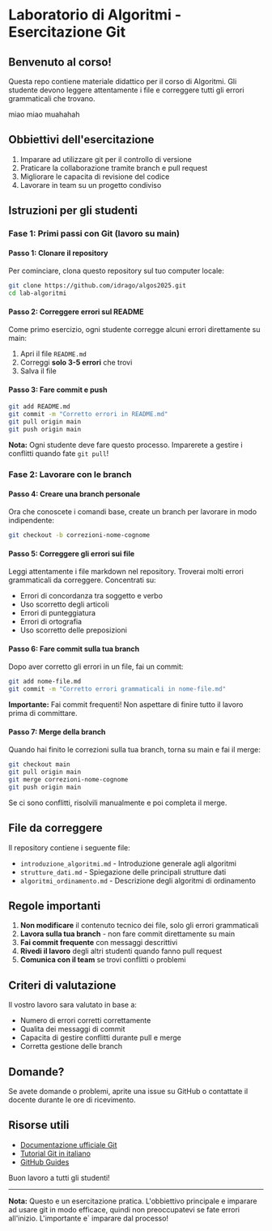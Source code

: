 # Laboratorio di Algoritmi - Esercitazione Git

## Benvenuto al corso!

Questa repo contiene materiale didattico per il corso di Algoritmi. Gli studente devono leggere attentamente i file e correggere tutti gli errori grammaticali che trovano.

miao miao muahahah

## Obbiettivi dell'esercitazione

1. Imparare ad utilizzare git per il controllo di versione
2. Praticare la collaborazione tramite branch e pull request
3. Migliorare le capacita di revisione del codice
4. Lavorare in team su un progetto condiviso

## Istruzioni per gli studenti

### Fase 1: Primi passi con Git (lavoro su main)

#### Passo 1: Clonare il repository

Per cominciare, clona questo repository sul tuo computer locale:

```bash
git clone https://github.com/idrago/algos2025.git
cd lab-algoritmi
```

#### Passo 2: Correggere errori sul README

Come primo esercizio, ogni studente corregge alcuni errori direttamente su main:

1. Apri il file `README.md`
2. Correggi **solo 3-5 errori** che trovi
3. Salva il file

#### Passo 3: Fare commit e push

```bash
git add README.md
git commit -m "Corretto errori in README.md"
git pull origin main
git push origin main
```

**Nota:** Ogni studente deve fare questo processo. Imparerete a gestire i conflitti quando fate `git pull`!

### Fase 2: Lavorare con le branch

#### Passo 4: Creare una branch personale

Ora che conoscete i comandi base, create un branch per lavorare in modo indipendente:

```bash
git checkout -b correzioni-nome-cognome
```

#### Passo 5: Correggere gli errori sui file

Leggi attentamente i file markdown nel repository. Troverai molti errori grammaticali da correggere. Concentrati su:

- Errori di concordanza tra soggetto e verbo
- Uso scorretto degli articoli
- Errori di punteggiatura
- Errori di ortografia
- Uso scorretto delle preposizioni

#### Passo 6: Fare commit sulla tua branch

Dopo aver corretto gli errori in un file, fai un commit:

```bash
git add nome-file.md
git commit -m "Corretto errori grammaticali in nome-file.md"
```

**Importante:** Fai commit frequenti! Non aspettare di finire tutto il lavoro prima di committare.

#### Passo 7: Merge della branch

Quando hai finito le correzioni sulla tua branch, torna su main e fai il merge:

```bash
git checkout main
git pull origin main
git merge correzioni-nome-cognome
git push origin main
```

Se ci sono conflitti, risolvili manualmente e poi completa il merge.

## File da correggere

Il repository contiene i seguente file:

- `introduzione_algoritmi.md` - Introduzione generale agli algoritmi
- `strutture_dati.md` - Spiegazione delle principali strutture dati
- `algoritmi_ordinamento.md` - Descrizione degli algoritmi di ordinamento

## Regole importanti

1. **Non modificare** il contenuto tecnico dei file, solo gli errori grammaticali
2. **Lavora sulla tua branch** - non fare commit direttamente su main
3. **Fai commit frequente** con messaggi descrittivi
4. **Rivedi il lavoro** degli altri studenti quando fanno pull request
5. **Comunica con il team** se trovi conflitti o problemi

## Criteri di valutazione

Il vostro lavoro sara valutato in base a:

- Numero di errori corretti correttamente
- Qualita dei messaggi di commit
- Capacita di gestire conflitti durante pull e merge
- Corretta gestione delle branch

## Domande?

Se avete domande o problemi, aprite una issue su GitHub o contattate il docente durante le ore di ricevimento.

## Risorse utili

- [Documentazione ufficiale Git](https://git-scm.com/doc)
- [Tutorial Git in italiano](https://git-scm.com/book/it/v2)
- [GitHub Guides](https://guides.github.com/)

Buon lavoro a tutti gli studenti!

---

**Nota:** Questo e un esercitazione pratica. L'obbiettivo principale e imparare ad usare git in modo efficace, quindi non preoccupatevi se fate errori all'inizio. L'importante e` imparare dal processo!

